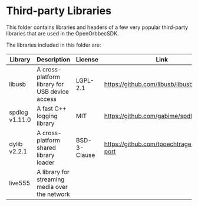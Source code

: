 # Third-party Libraries

This folder contains libraries and headers of a few very popular third-party libraries that are used in the OpenOrbbecSDK.

The libraries included in this folder are:

| Library | Description | License | Link |
|---------|-------------|------|---|
| libusb | A cross-platform library for USB device access | LGPL-2.1 | <https://github.com/libusb/libusb> |
| spdlog v1.11.0 | A fast C++ logging library | MIT | <https://github.com/gabime/spdlog> |
| dylib v2.2.1 | A cross-platform shared library loader | BSD-3-Clause | <https://github.com/tpoechtrager/cctools-port> |
| live555 | A library for streaming media over the network |  |  |